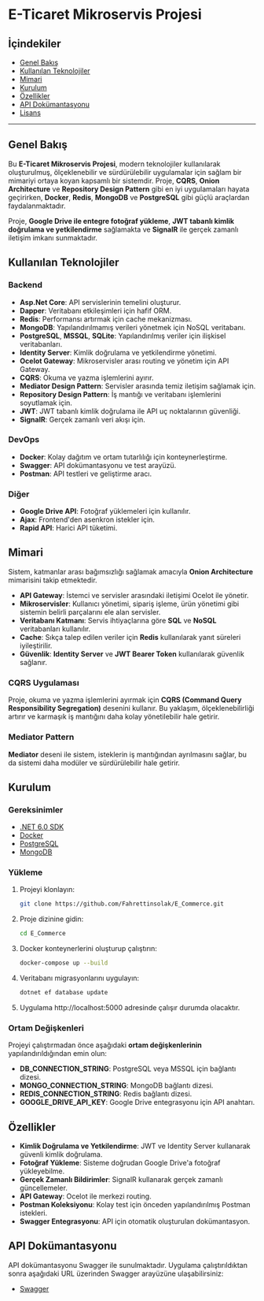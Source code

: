 # E-Ticaret Mikroservis Projesi


## İçindekiler
- [Genel Bakış](#genel-bakış)
- [Kullanılan Teknolojiler](#kullanılan-teknolojiler)
- [Mimari](#mimari)
- [Kurulum](#kurulum)
- [Özellikler](#özellikler)
- [API Dokümantasyonu](#api-dokümantasyonu)
- [Lisans](#lisans)

---

## Genel Bakış

Bu **E-Ticaret Mikroservis Projesi**, modern teknolojiler kullanılarak oluşturulmuş, ölçeklenebilir ve sürdürülebilir uygulamalar için sağlam bir mimariyi ortaya koyan kapsamlı bir sistemdir. Proje, **CQRS**, **Onion Architecture** ve **Repository Design Pattern** gibi en iyi uygulamaları hayata geçirirken, **Docker**, **Redis**, **MongoDB** ve **PostgreSQL** gibi güçlü araçlardan faydalanmaktadır.

Proje, **Google Drive ile entegre fotoğraf yükleme**, **JWT tabanlı kimlik doğrulama ve yetkilendirme** sağlamakta ve **SignalR** ile gerçek zamanlı iletişim imkanı sunmaktadır.

## Kullanılan Teknolojiler

### Backend
- **Asp.Net Core**: API servislerinin temelini oluşturur.
- **Dapper**: Veritabanı etkileşimleri için hafif ORM.
- **Redis**: Performansı artırmak için cache mekanizması.
- **MongoDB**: Yapılandırılmamış verileri yönetmek için NoSQL veritabanı.
- **PostgreSQL**, **MSSQL**, **SQLite**: Yapılandırılmış veriler için ilişkisel veritabanları.
- **Identity Server**: Kimlik doğrulama ve yetkilendirme yönetimi.
- **Ocelot Gateway**: Mikroservisler arası routing ve yönetim için API Gateway.
- **CQRS**: Okuma ve yazma işlemlerini ayırır.
- **Mediator Design Pattern**: Servisler arasında temiz iletişim sağlamak için.
- **Repository Design Pattern**: İş mantığı ve veritabanı işlemlerini soyutlamak için.
- **JWT**: JWT tabanlı kimlik doğrulama ile API uç noktalarının güvenliği.
- **SignalR**: Gerçek zamanlı veri akışı için.
  
### DevOps
- **Docker**: Kolay dağıtım ve ortam tutarlılığı için konteynerleştirme.
- **Swagger**: API dokümantasyonu ve test arayüzü.
- **Postman**: API testleri ve geliştirme aracı.

### Diğer
- **Google Drive API**: Fotoğraf yüklemeleri için kullanılır.
- **Ajax**: Frontend'den asenkron istekler için.
- **Rapid API**: Harici API tüketimi.

## Mimari

Sistem, katmanlar arası bağımsızlığı sağlamak amacıyla **Onion Architecture** mimarisini takip etmektedir.

- **API Gateway**: İstemci ve servisler arasındaki iletişimi Ocelot ile yönetir.
- **Mikroservisler**: Kullanıcı yönetimi, sipariş işleme, ürün yönetimi gibi sistemin belirli parçalarını ele alan servisler.
- **Veritabanı Katmanı**: Servis ihtiyaçlarına göre **SQL** ve **NoSQL** veritabanları kullanılır.
- **Cache**: Sıkça talep edilen veriler için **Redis** kullanılarak yanıt süreleri iyileştirilir.
- **Güvenlik**: **Identity Server** ve **JWT Bearer Token** kullanılarak güvenlik sağlanır.

### CQRS Uygulaması

Proje, okuma ve yazma işlemlerini ayırmak için **CQRS (Command Query Responsibility Segregation)** desenini kullanır. Bu yaklaşım, ölçeklenebilirliği artırır ve karmaşık iş mantığını daha kolay yönetilebilir hale getirir.

### Mediator Pattern

**Mediator** deseni ile sistem, isteklerin iş mantığından ayrılmasını sağlar, bu da sistemi daha modüler ve sürdürülebilir hale getirir.

## Kurulum

### Gereksinimler
- [.NET 6.0 SDK](https://dotnet.microsoft.com/download)
- [Docker](https://www.docker.com/get-started)
- [PostgreSQL](https://www.postgresql.org/download/)
- [MongoDB](https://www.mongodb.com/try/download/community)

### Yükleme

1. Projeyi klonlayın:
   ```bash
   git clone https://github.com/Fahrettinsolak/E_Commerce.git

2. Proje dizinine gidin:
   ```bash
   cd E_Commerce

3. Docker konteynerlerini oluşturup çalıştırın:
   ```bash
   docker-compose up --build
   
4. Veritabanı migrasyonlarını uygulayın:
   ```bash
   dotnet ef database update
   
5. Uygulama http://localhost:5000 adresinde çalışır durumda olacaktır.

### Ortam Değişkenleri

Projeyi çalıştırmadan önce aşağıdaki **ortam değişkenlerinin** yapılandırıldığından emin olun:

- **DB_CONNECTION_STRING**: PostgreSQL veya MSSQL için bağlantı dizesi.
- **MONGO_CONNECTION_STRING**: MongoDB bağlantı dizesi.
- **REDIS_CONNECTION_STRING**: Redis bağlantı dizesi.
- **GOOGLE_DRIVE_API_KEY**: Google Drive entegrasyonu için API anahtarı.

## Özellikler

- **Kimlik Doğrulama ve Yetkilendirme**: JWT ve Identity Server kullanarak güvenli kimlik doğrulama.
- **Fotoğraf Yükleme**: Sisteme doğrudan Google Drive'a fotoğraf yükleyebilme.
- **Gerçek Zamanlı Bildirimler**: SignalR kullanarak gerçek zamanlı güncellemeler.
- **API Gateway**: Ocelot ile merkezi routing.
- **Postman Koleksiyonu**: Kolay test için önceden yapılandırılmış Postman istekleri.
- **Swagger Entegrasyonu**: API için otomatik oluşturulan dokümantasyon.

## API Dokümantasyonu

API dokümantasyonu Swagger ile sunulmaktadır. Uygulama çalıştırıldıktan sonra aşağıdaki URL üzerinden Swagger arayüzüne ulaşabilirsiniz:

- [Swagger](http://localhost:5000/swagger)
